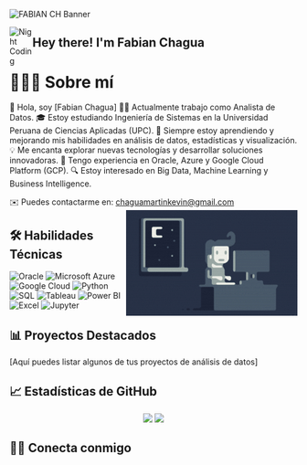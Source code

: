 ![FABIAN CH Banner](https://drive.google.com/file/d/1nawOdq2C-ZV_fkfhPyQjhoSzVLuKYPyT/view?usp=sharing)

<img alt="Night Coding" src="./assets/Hand%20Wave.gif" width='40' align="left"/><h2 align="left">Hey there! I'm Fabian Chagua</h2>

<!-- ## 👋  -->

# 👨🏻‍💻 Sobre mí

👋 Hola, soy [Fabian Chagua]
👨‍💻 Actualmente trabajo como Analista de Datos.
🎓 Estoy estudiando Ingeniería de Sistemas en la Universidad Peruana de Ciencias Aplicadas (UPC).
🌱 Siempre estoy aprendiendo y mejorando mis habilidades en análisis de datos, estadísticas y visualización.
💡 Me encanta explorar nuevas tecnologías y desarrollar soluciones innovadoras.
🚀 Tengo experiencia en Oracle, Azure y Google Cloud Platform (GCP).
🔍 Estoy interesado en Big Data, Machine Learning y Business Intelligence.

✉️ Puedes contactarme en: chaguamartinkevin@gmail.com
<img alt="Cloud Computing" src="https://raw.githubusercontent.com/AVS1508/AVS1508/master/assets/Night-Coding.gif" align="right"/>


## 🛠 Habilidades Técnicas

![Oracle](https://img.shields.io/badge/Oracle-F80000?style=for-the-badge&logo=oracle&logoColor=white)
![Microsoft Azure](https://img.shields.io/badge/microsoft%20azure-0089D6?style=for-the-badge&logo=microsoft-azure&logoColor=white)
![Google Cloud](https://img.shields.io/badge/Google%20Cloud-4285F4?style=for-the-badge&logo=google-cloud&logoColor=white)
![Python](https://img.shields.io/badge/python-3670A0?style=for-the-badge&logo=python&logoColor=ffdd54)
![SQL](https://img.shields.io/badge/SQL-025E8C?style=for-the-badge&logo=amazon-dynamodb&logoColor=white)
![Tableau](https://img.shields.io/badge/Tableau-E97627?style=for-the-badge&logo=Tableau&logoColor=white)
![Power BI](https://img.shields.io/badge/power_bi-F2C811?style=for-the-badge&logo=powerbi&logoColor=black)
![Excel](https://img.shields.io/badge/Microsoft_Excel-217346?style=for-the-badge&logo=microsoft-excel&logoColor=white)
![Jupyter](https://img.shields.io/badge/Jupyter-F37626.svg?&style=for-the-badge&logo=Jupyter&logoColor=white)

## 📊 Proyectos Destacados

[Aquí puedes listar algunos de tus proyectos de análisis de datos]

## 📈 Estadísticas de GitHub

<p align="center">
  <img height="180em" src="https://github-readme-stats.vercel.app/api?username=TuUsuarioDeGitHub&show_icons=true&theme=algolia&include_all_commits=true&count_private=true"/>
  <img height="180em" src="https://github-readme-stats.vercel.app/api/top-langs/?username=TuUsuarioDeGitHub&layout=compact&langs_count=8&theme=algolia"/>
</p>

## 🤝🏻 Conecta conmigo
<!--
<p align="center">
<a href="TuSitioWeb.com"><img src="https://img.shields.io/badge/-MiSitioWeb.com-3423A6?style=flat&logo=Google-Chrome&logoColor=white"/></a>
<a href="https://linkedin.com/in/TuPerfilDeLinkedIn"><img src="https://img.shields.io/badge/-Tu%20Nombre-0077B5?style=flat&logo=Linkedin&logoColor=white"/></a>
<a href="mailto:chaguamartinkevin@gmail.com"><img src="https://img.shields.io/badge/-chaguamartinkevin@gmail.com-D14836?style=flat&logo=Gmail&logoColor=white"/></a>
<a href="https://instagram.com/TuInstagram"><img src="https://img.shields.io/badge/-@TuInstagram-E4405F?style=flat&logo=Instagram&logoColor=white"/></a>
</p>-->
